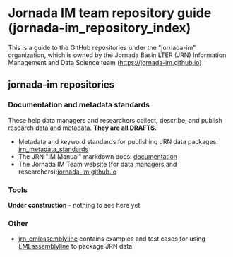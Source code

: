 # Jornada IM team repository guide (jornada-im_repository_index)

This is a guide to the GitHub repositories under the "jornada-im" organization, which is owned by the Jornada Basin LTER (JRN) Information Management and Data Science team (https://jornada-im.github.io)

## jornada-im repositories

### Documentation and metadata standards

These help data managers and researchers collect, describe, and publish research data and metadata. **They are all DRAFTS.**

* Metadata and keyword standards for publishing JRN data packages: [jrn_metadata_standards](https://github.com/jornada-im/jrn_metadata_standards/)
* The JRN "IM Manual" markdown docs: [documentation](https://github.com/jornada-im/documentation/)
* The Jornada IM Team website (for data managers and researchers):[jornada-im.github.io](https://github.com/jornada-im/jornada-im.github.io/)

### Tools

**Under construction** - nothing to see here yet

### Other

* [jrn_emlassemblyline](https://github.com/jornada-im/jrn_emlassemblyline) contains examples and test cases for using [EMLassemblyline](https://github.com/EDIorg/EMLassemblyline) to package JRN data.
